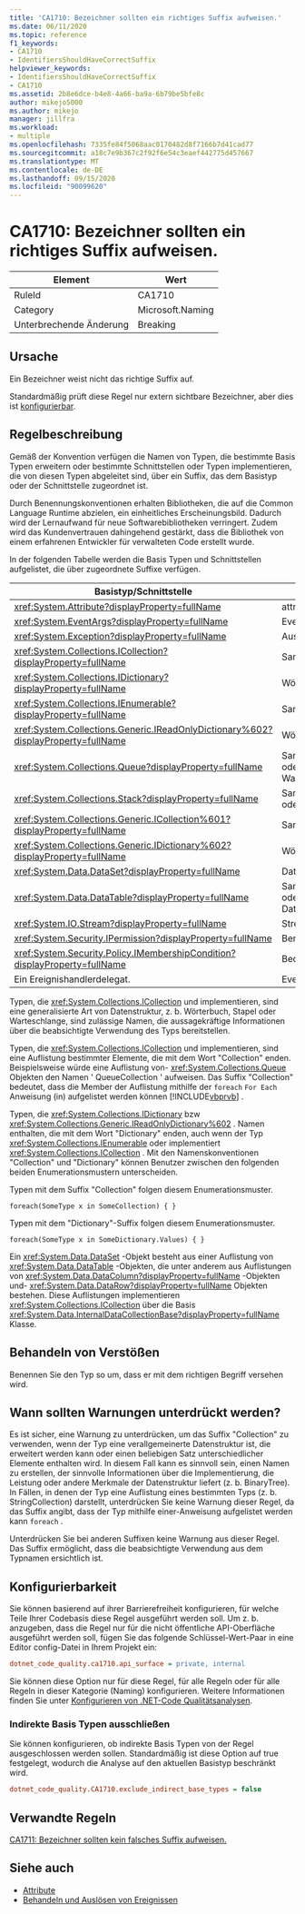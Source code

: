 ```yaml
---
title: 'CA1710: Bezeichner sollten ein richtiges Suffix aufweisen.'
ms.date: 06/11/2020
ms.topic: reference
f1_keywords:
- CA1710
- IdentifiersShouldHaveCorrectSuffix
helpviewer_keywords:
- IdentifiersShouldHaveCorrectSuffix
- CA1710
ms.assetid: 2b8e6dce-b4e8-4a66-ba9a-6b79be5bfe8c
author: mikejo5000
ms.author: mikejo
manager: jillfra
ms.workload:
- multiple
ms.openlocfilehash: 7335fe84f5068aac0170482d8f7166b7d41cad77
ms.sourcegitcommit: a18c7e9b367c2f92f6e54c3eaef442775d457667
ms.translationtype: MT
ms.contentlocale: de-DE
ms.lasthandoff: 09/15/2020
ms.locfileid: "90099620"
---
```

# <a name="ca1710-identifiers-should-have-correct-suffix"></a>CA1710: Bezeichner sollten ein richtiges Suffix aufweisen.

|Element|Wert|
|-|-|
|RuleId|CA1710|
|Category|Microsoft.Naming|
|Unterbrechende Änderung|Breaking|

## <a name="cause"></a>Ursache

Ein Bezeichner weist nicht das richtige Suffix auf.

Standardmäßig prüft diese Regel nur extern sichtbare Bezeichner, aber dies ist [konfigurierbar](#configurability).

## <a name="rule-description"></a>Regelbeschreibung

Gemäß der Konvention verfügen die Namen von Typen, die bestimmte Basis Typen erweitern oder bestimmte Schnittstellen oder Typen implementieren, die von diesen Typen abgeleitet sind, über ein Suffix, das dem Basistyp oder der Schnittstelle zugeordnet ist.

Durch Benennungskonventionen erhalten Bibliotheken, die auf die Common Language Runtime abzielen, ein einheitliches Erscheinungsbild. Dadurch wird der Lernaufwand für neue Softwarebibliotheken verringert. Zudem wird das Kundenvertrauen dahingehend gestärkt, dass die Bibliothek von einem erfahrenen Entwickler für verwalteten Code erstellt wurde.

In der folgenden Tabelle werden die Basis Typen und Schnittstellen aufgelistet, die über zugeordnete Suffixe verfügen.

|Basistyp/Schnittstelle|Suffix|
|--------------------------|------------|
|<xref:System.Attribute?displayProperty=fullName>|attribute|
|<xref:System.EventArgs?displayProperty=fullName>|EventArgs|
|<xref:System.Exception?displayProperty=fullName>|Ausnahme|
|<xref:System.Collections.ICollection?displayProperty=fullName>|Sammlung|
|<xref:System.Collections.IDictionary?displayProperty=fullName>|Wörterbuch|
|<xref:System.Collections.IEnumerable?displayProperty=fullName>|Sammlung|
|<xref:System.Collections.Generic.IReadOnlyDictionary%602?displayProperty=fullName>|Wörterbuch|
|<xref:System.Collections.Queue?displayProperty=fullName>|Sammlung oder Warteschlange|
|<xref:System.Collections.Stack?displayProperty=fullName>|Sammlung oder Stapel|
|<xref:System.Collections.Generic.ICollection%601?displayProperty=fullName>|Sammlung|
|<xref:System.Collections.Generic.IDictionary%602?displayProperty=fullName>|Wörterbuch|
|<xref:System.Data.DataSet?displayProperty=fullName>|Dataset|
|<xref:System.Data.DataTable?displayProperty=fullName>|Sammlung oder Datentabelle|
|<xref:System.IO.Stream?displayProperty=fullName>|Stream|
|<xref:System.Security.IPermission?displayProperty=fullName>|Berechtigung|
|<xref:System.Security.Policy.IMembershipCondition?displayProperty=fullName>|Bedingung|
|Ein Ereignishandlerdelegat.|EventHandler|

Typen, die <xref:System.Collections.ICollection> und implementieren, sind eine generalisierte Art von Datenstruktur, z. b. Wörterbuch, Stapel oder Warteschlange, sind zulässige Namen, die aussagekräftige Informationen über die beabsichtigte Verwendung des Typs bereitstellen.

Typen, die <xref:System.Collections.ICollection> und implementieren, sind eine Auflistung bestimmter Elemente, die mit dem Wort "Collection" enden. Beispielsweise würde eine Auflistung von- <xref:System.Collections.Queue> Objekten den Namen ' QueueCollection ' aufweisen. Das Suffix "Collection" bedeutet, dass die Member der Auflistung mithilfe der `foreach` `For Each` Anweisung (in) aufgelistet werden können [!INCLUDE[vbprvb](../code-quality/includes/vbprvb_md.md)] .

Typen, die <xref:System.Collections.IDictionary> bzw <xref:System.Collections.Generic.IReadOnlyDictionary%602> . Namen enthalten, die mit dem Wort "Dictionary" enden, auch wenn der Typ <xref:System.Collections.IEnumerable> oder implementiert <xref:System.Collections.ICollection> . Mit den Namenskonventionen "Collection" und "Dictionary" können Benutzer zwischen den folgenden beiden Enumerationsmustern unterscheiden.

Typen mit dem Suffix "Collection" folgen diesem Enumerationsmuster.

```
foreach(SomeType x in SomeCollection) { }
```

Typen mit dem "Dictionary"-Suffix folgen diesem Enumerationsmuster.

```
foreach(SomeType x in SomeDictionary.Values) { }
```

Ein <xref:System.Data.DataSet> -Objekt besteht aus einer Auflistung von <xref:System.Data.DataTable> -Objekten, die unter anderem aus Auflistungen von <xref:System.Data.DataColumn?displayProperty=fullName> -Objekten und- <xref:System.Data.DataRow?displayProperty=fullName> Objekten bestehen. Diese Auflistungen implementieren <xref:System.Collections.ICollection> über die Basis <xref:System.Data.InternalDataCollectionBase?displayProperty=fullName> Klasse.

## <a name="how-to-fix-violations"></a>Behandeln von Verstößen

Benennen Sie den Typ so um, dass er mit dem richtigen Begriff versehen wird.

## <a name="when-to-suppress-warnings"></a>Wann sollten Warnungen unterdrückt werden?

Es ist sicher, eine Warnung zu unterdrücken, um das Suffix "Collection" zu verwenden, wenn der Typ eine verallgemeinerte Datenstruktur ist, die erweitert werden kann oder einen beliebigen Satz unterschiedlicher Elemente enthalten wird. In diesem Fall kann es sinnvoll sein, einen Namen zu erstellen, der sinnvolle Informationen über die Implementierung, die Leistung oder andere Merkmale der Datenstruktur liefert (z. b. BinaryTree). In Fällen, in denen der Typ eine Auflistung eines bestimmten Typs (z. b. StringCollection) darstellt, unterdrücken Sie keine Warnung dieser Regel, da das Suffix angibt, dass der Typ mithilfe einer-Anweisung aufgelistet werden kann `foreach` .

Unterdrücken Sie bei anderen Suffixen keine Warnung aus dieser Regel. Das Suffix ermöglicht, dass die beabsichtigte Verwendung aus dem Typnamen ersichtlich ist.

## <a name="configurability"></a>Konfigurierbarkeit

Sie können basierend auf ihrer Barrierefreiheit konfigurieren, für welche Teile Ihrer Codebasis diese Regel ausgeführt werden soll. Um z. b. anzugeben, dass die Regel nur für die nicht öffentliche API-Oberfläche ausgeführt werden soll, fügen Sie das folgende Schlüssel-Wert-Paar in eine Editor config-Datei in Ihrem Projekt ein:

```ini
dotnet_code_quality.ca1710.api_surface = private, internal
```

Sie können diese Option nur für diese Regel, für alle Regeln oder für alle Regeln in dieser Kategorie (Naming) konfigurieren. Weitere Informationen finden Sie unter [Konfigurieren von .NET-Code Qualitätsanalysen](configure-fxcop-analyzers.md).

### <a name="exclude-indirect-base-types"></a>Indirekte Basis Typen ausschließen

Sie können konfigurieren, ob indirekte Basis Typen von der Regel ausgeschlossen werden sollen. Standardmäßig ist diese Option auf true festgelegt, wodurch die Analyse auf den aktuellen Basistyp beschränkt wird.

```ini
dotnet_code_quality.CA1710.exclude_indirect_base_types = false
```

## <a name="related-rules"></a>Verwandte Regeln

[CA1711: Bezeichner sollten kein falsches Suffix aufweisen.](../code-quality/ca1711.md)

## <a name="see-also"></a>Siehe auch

- [Attribute](/dotnet/standard/design-guidelines/attributes)
- [Behandeln und Auslösen von Ereignissen](/dotnet/standard/events/index)
